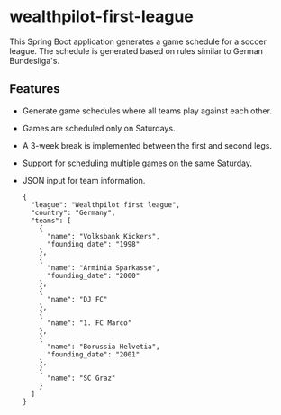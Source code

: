 # wealthpilot-first-league

This Spring Boot application generates a game schedule for a soccer league. The schedule is generated based on rules similar to German Bundesliga's.

## Features

- Generate game schedules where all teams play against each other.
- Games are scheduled only on Saturdays.
- A 3-week break is implemented between the first and second legs.
- Support for scheduling multiple games on the same Saturday.
- JSON input for team information.

  ```
  {
    "league": "Wealthpilot first league",
    "country": "Germany",
    "teams": [
      {
        "name": "Volksbank Kickers",
        "founding_date": "1998"
      },
      {
        "name": "Arminia Sparkasse",
        "founding_date": "2000"
      },
      {
        "name": "DJ FC"
      },
      {
        "name": "1. FC Marco"
      },
      {
        "name": "Borussia Helvetia",
        "founding_date": "2001"
      },
      {
        "name": "SC Graz"
      }
    ]
  }
